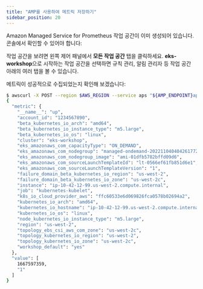 ```yaml
---
title: "AMP를 사용하여 메트릭 저장하기"
sidebar_position: 20
---
```


Amazon Managed Service for Prometheus 작업 공간이 이미 생성되어 있습니다. 콘솔에서 확인할 수 있어야 합니다:

<ConsoleButton url="https://console.aws.amazon.com/prometheus/home#/workspaces" service="aps" label="APS 콘솔 열기"/>

작업 공간을 보려면 왼쪽 제어 패널에서 **모든 작업 공간** 탭을 클릭하세요. **eks-workshop**으로 시작하는 작업 공간을 선택하면 규칙 관리, 알림 관리자 등 작업 공간 아래의 여러 탭을 볼 수 있습니다.

메트릭이 성공적으로 수집되었는지 확인해 보겠습니다:

```bash
$ awscurl -X POST --region $AWS_REGION --service aps "${AMP_ENDPOINT}api/v1/query?query=up" | jq '.data.result[1]'
{
  "metric": {
    "__name__": "up",
    "account_id": "1234567890",
    "beta_kubernetes_io_arch": "amd64",
    "beta_kubernetes_io_instance_type": "m5.large",
    "beta_kubernetes_io_os": "linux",
    "cluster": "eks-workshop",
    "eks_amazonaws_com_capacityType": "ON_DEMAND",
    "eks_amazonaws_com_nodegroup": "managed-ondemand-2022110404042617720000001b",
    "eks_amazonaws_com_nodegroup_image": "ami-01dfb5782bffd09d6",
    "eks_amazonaws_com_sourceLaunchTemplateId": "lt-0566ef61fb851d6e1",
    "eks_amazonaws_com_sourceLaunchTemplateVersion": "1",
    "failure_domain_beta_kubernetes_io_region": "us-west-2",
    "failure_domain_beta_kubernetes_io_zone": "us-west-2c",
    "instance": "ip-10-42-12-99.us-west-2.compute.internal",
    "job": "kubernetes-kubelet",
    "k8s_io_cloud_provider_aws": "ffc60533e6d069826fca0578b02694a2",
    "kubernetes_io_arch": "amd64",
    "kubernetes_io_hostname": "ip-10-42-12-99.us-west-2.compute.internal",
    "kubernetes_io_os": "linux",
    "node_kubernetes_io_instance_type": "m5.large",
    "region": "us-west-2",
    "topology_ebs_csi_aws_com_zone": "us-west-2c",
    "topology_kubernetes_io_region": "us-west-2",
    "topology_kubernetes_io_zone": "us-west-2c",
    "workshop_default": "yes"
  },
  "value": [
    1667597359,
    "1"
  ]
}
```